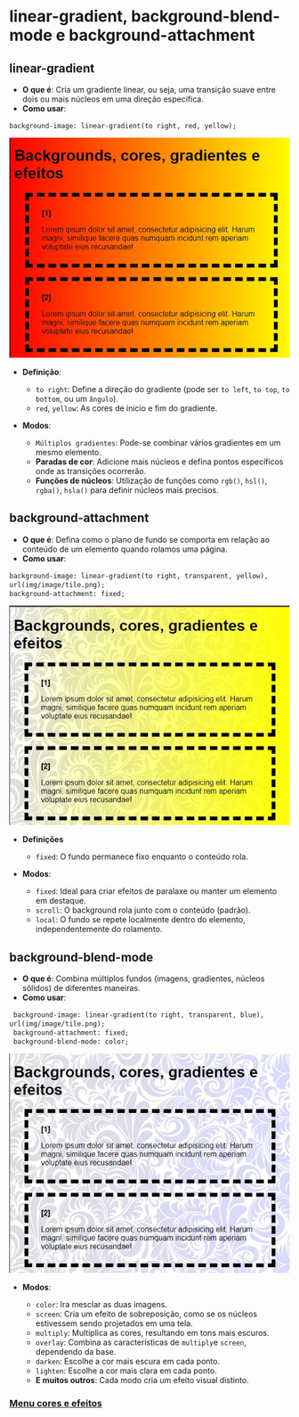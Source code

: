 # linear-gradient, background-blend-mode e background-attachment

## linear-gradient

- **O que é**: Cria um gradiente linear, ou seja, uma transição suave entre dois ou mais núcleos em uma direção específica.
- **Como usar**:

```
background-image: linear-gradient(to right, red, yellow);
```

<img src="img/linear-gradient.jpg">

- **Definição**:

  - `to right`: Define a direção do gradiente (pode ser `to left`, `to top`, `to bottom`, ou um `ângulo`).
  - `red`, `yellow`: As cores de início e fim do gradiente.
- **Modos**:
  - `Múltiplos gradientes`: Pode-se combinar vários gradientes em um mesmo elemento.
  - **Paradas de cor**: Adicione mais núcleos e defina pontos específicos onde as transições ocorrerão.
  - **Funções de núcleos**: Utilização de funções como `rgb()`, `hsl()`, `rgba()`, `hsla()` para definir núcleos mais precisos.


## background-attachment

- **O que é**: Defina como o plano de fundo se comporta em relação ao conteúdo de um elemento quando rolamos uma página.
- **Como usar**:

```
background-image: linear-gradient(to right, transparent, yellow), url(img/image/tile.png);
background-attachment: fixed; 
```

<img src="img/background-atachment.jpg">

- **Definições**

  - `fixed`: O fundo permanece fixo enquanto o conteúdo rola.
- **Modos**:
  - `fixed`: Ideal para criar efeitos de paralaxe ou manter um elemento em destaque.
  - `scroll`: O background rola junto com o conteúdo (padrão).
  - `local`: O fundo se repete localmente dentro do elemento, independentemente do rolamento.


## background-blend-mode

- **O que é**: Combina múltiplos fundos (imagens, gradientes, núcleos sólidos) de diferentes maneiras.
- **Como usar**:

```
 background-image: linear-gradient(to right, transparent, blue), url(img/image/tile.png);
 background-attachment: fixed;
 background-blend-mode: color;  
```

<img src="img/blend-mode.jpg">

- **Modos**:

  - `color`: Ira mesclar as duas imagens.
  - `screen`: Cria um efeito de sobreposição, como se os núcleos estivessem sendo projetados em uma tela.
  - `multiply`: Multiplica as cores, resultando em tons mais escuros.
  - `overlay`: Combina as características de `multiply`e `screen`, dependendo da base.
  - `darken`: Escolhe a cor mais escura em cada ponto.
  - `lighten`: Escolhe a cor mais clara em cada ponto.
  - **E muitos outros**: Cada modo cria um efeito visual distinto.

 ### [Menu cores e efeitos](menu_cores-efeitos.md)


